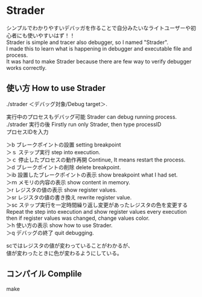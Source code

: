 # Strader

シンプルでわかりやすいデバッガを作ることで自分みたいなライトユーザーや初心者にも使いやすいはず！！   
Strader is simple and tracer also debugger, so I named "Strader".  
I made this to learn what is happening in debugger and executable file and process.  
It was hard to make Strader because there are few way to verify debugger works correctly.  


## 使い方 How to use Strader

./strader ＜デバッグ対象/Debug target＞. 

実行中のプロセスもデバッグ可能 Strader can debug running process. 
./strader   実行の後 Firstly run only Strader, then type processID   
プロセスIDを入力

＞b ブレークポイントの設置  setting breakpoint  
＞ｓ ステップ実行  step into execution.  
＞ｃ  停止したプロセスの動作再開   Continue, It means restart the process.  
＞d ブレークポイントの削除  delete breakpoint.  
＞ib 設置したブレークポイントの表示  show breakpoint what I had set.   
＞ｍ メモリの内容の表示  show content in memory.   
＞r  レジスタの値の表示  show register values.   
＞sr  レジスタの値の書き換え  rewrite register value.  
＞sc  ステップ実行を一定時間繰り返し変更があったレジスタの色を変更する
Repeat the step into execution and show register values every execution then if register values was changed, change values color.    
＞h   使い方の表示  show how to use Strader.   
＞q デバッグの終了 quit debugging.   
  
scではレジスタの値が変わっていることがわかるが、  
値が変わったときに色が変わるようにしている。  

## コンパイル Complile   
make 
